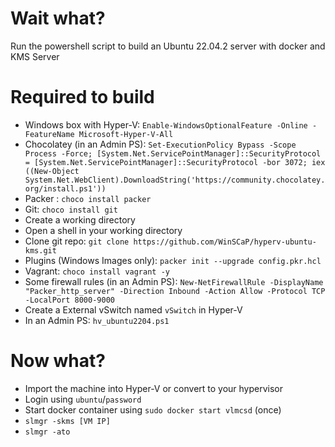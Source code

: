 # Wait what?
Run the powershell script to build an Ubuntu 22.04.2 server with docker and KMS Server

# Required to build

- Windows box with Hyper-V: `Enable-WindowsOptionalFeature -Online -FeatureName Microsoft-Hyper-V-All`
- Chocolatey (in an Admin PS): `Set-ExecutionPolicy Bypass -Scope Process -Force; [System.Net.ServicePointManager]::SecurityProtocol = [System.Net.ServicePointManager]::SecurityProtocol -bor 3072; iex ((New-Object System.Net.WebClient).DownloadString('https://community.chocolatey.org/install.ps1'))`
- Packer : `choco install packer`
- Git: `choco install git`
- Create a working directory
- Open a shell in your working directory
- Clone git repo: `git clone https://github.com/WinSCaP/hyperv-ubuntu-kms.git`
- Plugins (Windows Images only): `packer init --upgrade config.pkr.hcl`
- Vagrant: `choco install vagrant -y`
- Some firewall rules (in an Admin PS): `New-NetFirewallRule -DisplayName "Packer_http_server" -Direction Inbound -Action Allow -Protocol TCP -LocalPort 8000-9000`
- Create a External vSwitch named `vSwitch` in Hyper-V
- In an Admin PS: `hv_ubuntu2204.ps1`

# Now what?
- Import the machine into Hyper-V or convert to your hypervisor
- Login using `ubuntu`/`password` 
- Start docker container using `sudo docker start vlmcsd` (once)
- `slmgr -skms [VM IP]`
- `slmgr -ato`
